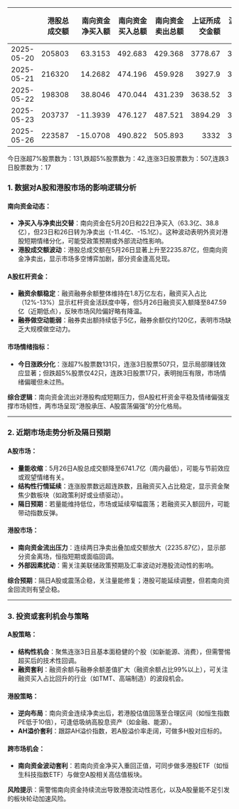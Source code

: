 |            |   港股总成交额 |   南向资金净买入额 |   南向资金买入总额 |   南向资金卖出总额 |   上证所成交金额 |   沪交所成交金额 |   融资融券余额 |   融资买入额 |   融券卖出额 |   融券余额 |   融资余额 |   A股总成交额 |   融资买入占比 |
|:-----------|---------------:|-------------------:|-------------------:|-------------------:|-----------------:|-----------------:|---------------:|-------------:|-------------:|-----------:|-----------:|--------------:|---------------:|
| 2025-05-20 |         205803 |            63.3153 |            492.683 |            429.368 |          3778.67 |          3953.41 |        18128   |      1011.56 |         4.81 |     121.01 |    18007   |       7732.08 |       0.130826 |
| 2025-05-21 |         216320 |            14.2682 |            474.196 |            459.928 |          3927.9  |          3918.64 |        18111.8 |       987.96 |         4.48 |     122.3  |    17989.5 |       7846.54 |       0.12591  |
| 2025-05-22 |         198308 |            38.8046 |            470.044 |            431.239 |          3638.52 |          3703.04 |        18090   |       916.56 |         4.05 |     121.57 |    17968.4 |       7341.56 |       0.124845 |
| 2025-05-23 |         203737 |           -11.3939 |            476.127 |            487.521 |          3894.29 |          3742.64 |        18013.2 |       966.07 |         4.1  |     120.12 |    17893.1 |       7636.93 |       0.1265   |
| 2025-05-26 |         223587 |           -15.0708 |            490.822 |            505.893 |          3332    |          3409.71 |        18058.5 |       847.59 |         3.82 |     118.42 |    17940   |       6741.71 |       0.125723 |

今日涨超7%股票数为：131,跌超5%股票数为：42,连涨3日股票数为：507,连跌3日股票数为：17



### 1. 数据对A股和港股市场的影响逻辑分析

#### **南向资金动态**：
- **净买入与净卖出交替**：南向资金在5月20日和22日净买入（63.3亿、38.8亿），但23日和26日转为净卖出（-11.4亿、-15.1亿）。这种波动表明外资对港股短期情绪分化，可能受政策预期或外部流动性影响。
- **港股成交额波动**：港股总成交额在5月26日显著上升至2235.87亿，但南向资金净卖出，显示市场多空博弈加剧，部分资金逢高兑现。

#### **A股杠杆资金**：
- **融资余额稳定**：融资融券余额整体维持在1.8万亿左右，融资买入占比（12%-13%）显示杠杆资金活跃度中等，但5月26日融资买入额降至847.59亿（近期低点），反映市场风险偏好略有降温。
- **融券做空动能弱**：融券卖出额持续低于5亿，融券余额仅约120亿，表明市场缺乏大规模做空动力。

#### **市场情绪指标**：
- **今日涨跌分化**：涨超7%股票数131只，连涨3日股票507只，显示局部赚钱效应显著；但跌超5%股票仅42只，连跌3日股票17只，表明抛压有限，市场情绪偏暖但未过热。

**综合逻辑**：南向资金流出对港股构成短期压力，但A股杠杆资金平稳及情绪偏强支撑市场韧性，两市场呈现“港股承压、A股震荡偏强”的分化格局。

---

### 2. 近期市场走势分析及隔日预期

#### **A股市场**：
- **量能收缩**：5月26日A股总成交额降至6741.7亿（周内最低），可能与节前效应或观望情绪有关。
- **结构性行情延续**：连涨股票数远超连跌数，且融资买入占比稳定，显示资金聚焦少数板块（如政策利好或业绩驱动）。
- **隔日预期**：若量能维持低位，市场或延续窄幅震荡；若融资买入额回升，可能带动指数反弹。

#### **港股市场**：
- **南向资金流出压力**：连续两日净卖出叠加成交额放大（2235.87亿），显示部分资金离场，恒指短期或面临回调。
- **外部因素扰动**：需关注美联储政策预期及汇率波动对港股流动性的影响。

**综合预期**：隔日A股或震荡企稳，关注量能修复；港股可能延续调整，但若南向资金回流则有望企稳。

---

### 3. 投资或套利机会与策略

#### **A股策略**：
- **结构性机会**：聚焦连涨3日且基本面稳健的个股（如新能源、消费），但需警惕超买后的技术性回调。
- **融资套利**：融资余额与融券余额差值扩大（融资余额占比99%以上），可关注融资买入占比回升的行业（如TMT、高端制造）的波段机会。

#### **港股策略**：
- **逆向布局**：南向资金连续净卖出后，若港股估值回落至合理区间（如恒生指数PE低于10倍），可逢低吸纳高股息资产（如金融、能源）。
- **AH溢价套利**：跟踪AH溢价指数，若A股溢价率走阔，可做多H股对应标的。

#### **跨市场机会**：
- **南向资金波动套利**：若南向资金净买入重回正值，可同步做多港股ETF（如恒生科技指数ETF）与做空A股相关高估值板块。

**风险提示**：需警惕南向资金持续流出导致港股流动性恶化，以及A股量能不足引发的板块轮动加速风险。